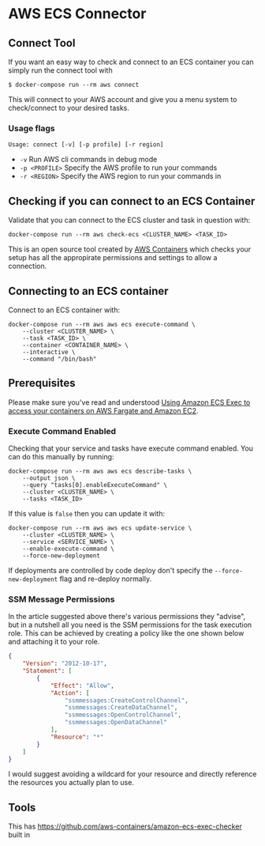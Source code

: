 # AWS ECS Connector

## Connect Tool

If you want an easy way to check and connect to an ECS container you can simply run the connect tool with
```shell
$ docker-compose run --rm aws connect
```

This will connect to your AWS account and give you a menu system to check/connect to your desired tasks.

### Usage flags

```shell
Usage: connect [-v] [-p profile] [-r region]
```

- `-v` Run AWS cli commands in debug mode
- `-p <PROFILE>` Specify the AWS profile to run your commands
- `-r <REGION>` Specify the AWS region to run your commands in

## Checking if you can connect to an ECS Container

Validate that you can connect to the ECS cluster and task in question with:

```shell
docker-compose run --rm aws check-ecs <CLUSTER_NAME> <TASK_ID>
```

This is an open source tool created by [AWS Containers](https://github.com/aws-containers/amazon-ecs-exec-checker) which checks your setup has all the appropirate permissions and settings to allow a connection.

## Connecting to an ECS container

Connect to an ECS container with:

```shell
docker-compose run --rm aws aws ecs execute-command \
    --cluster <CLUSTER_NAME> \
    --task <TASK_ID> \
    --container <CONTAINER_NAME> \
    --interactive \
    --command "/bin/bash"
```

## Prerequisites

Please make sure you've read and understood [Using Amazon ECS Exec to access your containers on AWS Fargate and Amazon EC2](https://aws.amazon.com/blogs/containers/new-using-amazon-ecs-exec-access-your-containers-fargate-ec2/).

### Execute Command Enabled

Checking that your service and tasks have execute command enabled. You can do this manually by running:
```shell
docker-compose run --rm aws aws ecs describe-tasks \
    --output json \
    --query "tasks[0].enableExecuteCommand" \
    --cluster <CLUSTER_NAME> \
    --tasks <TASK_ID>
```

If this value is `false` then you can update it with:

```shell
docker-compose run --rm aws aws ecs update-service \
    --cluster <CLUSTER_NAME> \
    --service <SERVICE_NAME> \
    --enable-execute-command \
    --force-new-deployment 
```
If deployments are controlled by code deploy don't specify the `--force-new-deployment` flag and re-deploy normally.



### SSM Message Permissions

In the article suggested above there's various permissions they "advise", but in a nutshell all you need is the SSM 
permissions for the task execution role. This can be achieved by creating a policy like the one shown below and 
attaching it to your role.

```json
{
    "Version": "2012-10-17",
    "Statement": [
        {
            "Effect": "Allow",
            "Action": [
                "ssmmessages:CreateControlChannel",
                "ssmmessages:CreateDataChannel",
                "ssmmessages:OpenControlChannel",
                "ssmmessages:OpenDataChannel"
            ],
            "Resource": "*"
        }
    ]
}
```

I would suggest avoiding a wildcard for your resource and directly reference the resources you actually plan to use.

## Tools

This has https://github.com/aws-containers/amazon-ecs-exec-checker built in
